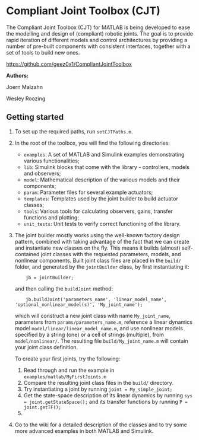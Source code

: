 # Compliant Joint Toolbox (CJT)
The Compliant Joint Toolbox (CJT) for MATLAB is being developed to ease the modelling and design of (compliant) robotic joints. The goal is to provide rapid iteration of different models and control architectures by providing a number of pre-built components with consistent interfaces, together with a set of tools to build new ones.

<a href="https://github.com/geez0x1/CompliantJointToolbox" target="_blank">https://github.com/geez0x1/CompliantJointToolbox</a>

**Authors:**

Joern Malzahn

Wesley Roozing

## Getting started
1. To set up the required paths, run `setCJTPaths.m`.

2. In the root of the toolbox, you will find the following directories:

    - `examples`: A set of MATLAB and Simulink examples demonstrating various functionalities;
    - `lib`: Simulink blocks that come with the library - controllers, models and observers;
    - `model`: Mathematical description of the various models and their components;
    - `param`: Parameter files for several example actuators;
    - `templates`: Templates used by the joint builder to build actuator classes;
    - `tools`: Various tools for calculating observers, gains, transfer functions and plotting;
    - `unit_tests`: Unit tests to verify correct functioning of the library.

3. The joint builder mostly works using the well-known factory design pattern, combined with taking advantage of the fact that we can create and instantiate new classes on the fly. This means it builds (almost) self-contained joint classes with the requested parameters, models, and nonlinear components. Built joint class files are placed in the `build/` folder, and generated by the `jointBuilder` class, by first instantiating it:

    ```
        jb = jointBuilder;
    ```
    
    and then calling the `buildJoint` method:
    
    ```
        jb.buildJoint('parameters_name', 'linear_model_name', 'optional_nonlinear_model(s)', 'My_joint_name');
    ```
    
    which will construct a new joint class with name `My_joint_name`, parameters from `params/parameters_name.m`, reference a linear dynamics model `model/linear/linear_model_name.m`, and use nonlinear models specified by a string (one) or a cell of strings (multiple), from `model/nonlinear/`. The resulting file `build/My_joint_name.m` will contain your joint class definition.
    
    To create your first joints, try the following:
    
    1. Read through and run the example in `examples/matlab/MyFirstJoints.m`
    2. Compare the resulting joint class files in the `build/` directory.
    3. Try instantiating a joint by running `joint = My_simple_joint;`
    4. Get the state-space description of its linear dynamics by running `sys = joint.getStateSpace();` and its transfer functions by running `P = joint.getTF();`
    5. 

4. Go to the wiki for a detailed description of the classes and to try some more advanced examples in both MATLAB and Simulink.